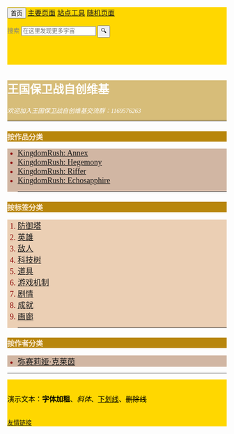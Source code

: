 <html lang="en">
<head>
  <meta charset="UTF-8">
  <meta name="viewport" content="width=device-width, initial-scale=1.0">
  <title>王国保卫战自创维基|克莱因的个人自创主页</title>
  <link rel="stylesheet" href="./css style/home page.css">
  <style>
    body{
      background-image: url(https://huiji-public.huijistatic.com/kingdomrush/uploads/e/e9/%E5%88%9D%E4%BB%A3%E5%8A%A0%E8%BD%BD%E5%9B%BE_%E8%8D%89%E5%9C%B0.png);
    }
    * {
      font-family: 'Times New Roman', Times, serif;
    }
    .nav{
      background-color: gold;
    }
    label{
    color: gray;
    }
    .content{
      background-color: rgba(184, 135, 11, 0.542);
      background-size: cover;
      color: white;
    }
    .a{
      background-color: darkgoldenrod;
      color: antiquewhite;
      font-weight: 1000;
    }
    p{
    color: black;
    font-size: 16px;
    }
    li{
    color: darkred;
    font-size: 18px;
    }
    ul{
      background-color: rgba(139, 69, 19, 0.386);
    }
    ol{
      background-color: rgba(205, 134, 63, 0.384);
    }
    .end{
      background-color: gold;
    }
    #holder:hover{
      background-color: gray;
    }
    .x:hover{
      background-color: rgba(139, 69, 19);
    }
  </style>

</head>
<body>
  <div class="nav">
    <p>
      <button>首页
      </button>
      <a href="#" target="_blank" id="holder">主要页面</a> <a href="#" target="_blank" id="holder">站点工具</a> <a href="#" target="_blank" id="holder">随机页面</a> 
      <form action="#">
        <label>搜索</label>
        <input type="text" placeholder="在这里发现更多宇宙">
        <input type="submit" value="🔍">
      </form>
      <br>
      <br>
      <br>
    </p>
  </div>
  <div class="content">
    <h2 style="font-size: 26px;">王国保卫战自创维基</h2>
    <i>欢迎加入王国保卫战自创维基交流群：1169576263</i>
    <hr>
  </div>
  <div class="tag">
    <h3 class="a">按作品分类</h3>
    <ul>
      <li><a href="#" target="_self" class="x">KingdomRush: Annex</a></li>
      <li><a href="#" target="_self" class="x">KingdomRush: Hegemony</a></li>
      <li><a href="#" target="_self" class="x">KingdomRush: Riffer</a></li>
      <li><a href="#" target="_self" class="x">KingdomRush: Echosapphire</a></li>
    <hr>
    </ul>
  </div>
  <div class="tag">
    <h3 class="a">按标签分类</h3>
    <ol>
      <li><a href="#" target="_self" class="x">防御塔</a></li>
      <li><a href="#" target="_self" class="x">英雄</a></li>
      <li><a href="#" target="_self" class="x">敌人</a></li>
      <li><a href="#" target="_self" class="x">科技树</a></li>
      <li><a href="#" target="_self" class="x">道具</a></li>
      <li><a href="#" target="_self" class="x">游戏机制</a></li>
      <li><a href="#" target="_self" class="x">剧情</a></li>
      <li><a href="#" target="_self" class="x">成就</a></li>
      <li><a href="#" target="_self" class="x">画廊</a></li>
    <hr>
    </ol>
  </div>
  <div class="tag">
    <h3 class="a">按作者分类</h3>
    <ul>
      <li><a href="#" target="_self" class="x">弥赛莉娅·克莱茵</a></li>
    </ul>
  <hr>
  </div>



  <div class="end">
    <br>
    <p>演示文本：<b>字体加粗</b>、<i>斜体</i>、<u>下划线</u>、<s>删除线</s></p>
    <br>
    <a href="https://kingdomrush.huijiwiki.com/wiki/%E9%A6%96%E9%A1%B5" target="_blank">友情链接</a>
  </div>
</body>
</html>
